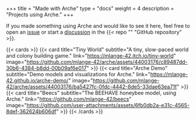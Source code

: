 +++
title = "Made with Arche"
type = "docs"
weight = 4
description = "Projects using Arche."
+++

If you made something using Arche and would like to see it here, feel free to open an [issue](https://github.com/mlange-42/arche/issues) or start a [discussion](https://github.com/mlange-42/arche/discussions)
in the {{< repo "" "GitHub repository" >}}.

{{< cards >}}
  {{< card 
        title="Tiny World"
        subtitle="A tiny, slow-paced world and colony building game."
        link="https://mlange-42.itch.io/tiny-world"
        image="https://github.com/mlange-42/arche/assets/44003176/c89487dd-30b6-4384-b8dd-00b09af6e017" >}}
  {{< card 
        title="Arche Demo"
        subtitle="Demo models and visualizations for Arche."
        link="https://mlange-42.github.io/arche-demo/"
        image="https://github.com/mlange-42/arche/assets/44003176/ba5427fc-0fdc-4442-8de5-33dae63ea71f" >}}
  {{< card 
        title="Beecs"
        subtitle="The BEEHAVE honeybee model, using Arche."
        link="https://github.com/mlange-42/beecs"
        image="https://github.com/user-attachments/assets/6fb0db2a-e31c-4565-8def-362624b606df" >}}
{{< /cards >}}
